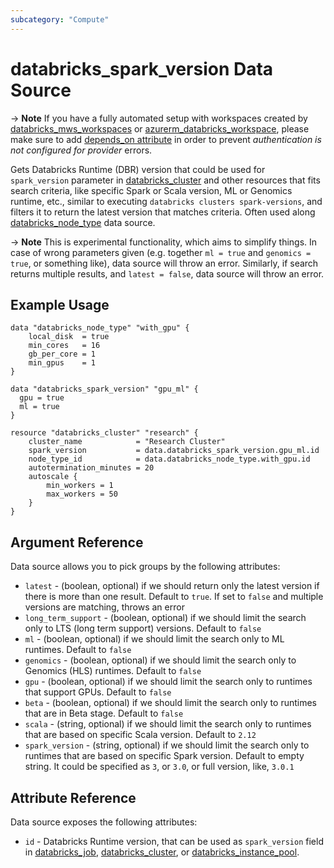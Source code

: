 ```yaml
---
subcategory: "Compute"
---
```

# databricks_spark_version Data Source

-> **Note** If you have a fully automated setup with workspaces created by [databricks_mws_workspaces](../resources/mws_workspaces.md) or [azurerm_databricks_workspace](https://registry.terraform.io/providers/hashicorp/azurerm/latest/docs/resources/databricks_workspace), please make sure to add [depends_on attribute](../index.md#data-resources-and-authentication-is-not-configured-errors) in order to prevent _authentication is not configured for provider_ errors.

Gets Databricks Runtime (DBR) version that could be used for `spark_version` parameter in [databricks_cluster](../resources/cluster.md) and other resources that fits search criteria, like specific Spark or Scala version, ML or Genomics runtime, etc., similar to executing `databricks clusters spark-versions`, and filters it to return the latest version that matches criteria. Often used along [databricks_node_type](node_type.md) data source.

-> **Note** This is experimental functionality, which aims to simplify things. In case of wrong parameters given (e.g. together `ml = true` and `genomics = true`, or something like), data source will throw an error.  Similarly, if search returns multiple results, and `latest = false`, data source will throw an error.

## Example Usage

```hcl
data "databricks_node_type" "with_gpu" {
    local_disk  = true
    min_cores   = 16
    gb_per_core = 1
    min_gpus    = 1
}

data "databricks_spark_version" "gpu_ml" {
  gpu = true
  ml = true
}

resource "databricks_cluster" "research" {
    cluster_name            = "Research Cluster"
    spark_version           = data.databricks_spark_version.gpu_ml.id
    node_type_id            = data.databricks_node_type.with_gpu.id
    autotermination_minutes = 20
    autoscale {
        min_workers = 1
        max_workers = 50
    }
}
```

## Argument Reference

Data source allows you to pick groups by the following attributes:

* `latest` - (boolean, optional) if we should return only the latest version if there is more than one result.  Default to `true`. If set to `false` and multiple versions are matching, throws an error
* `long_term_support` - (boolean, optional) if we should limit the search only to LTS (long term support) versions. Default to `false`
* `ml` - (boolean, optional) if we should limit the search only to ML runtimes. Default to `false`
* `genomics` - (boolean, optional)  if we should limit the search only to Genomics (HLS) runtimes. Default to `false`
* `gpu` - (boolean, optional)  if we should limit the search only to runtimes that support GPUs. Default to `false`
* `beta` - (boolean, optional) if we should limit the search only to runtimes that are in Beta stage. Default to `false`
* `scala` - (string, optional) if we should limit the search only to runtimes that are based on specific Scala version. Default to `2.12`
* `spark_version` - (string, optional) if we should limit the search only to runtimes that are based on specific Spark version. Default to empty string.  It could be specified as `3`, or `3.0`, or full version, like, `3.0.1`

## Attribute Reference

Data source exposes the following attributes:

* `id` - Databricks Runtime version, that can be used as `spark_version` field in [databricks_job](../resources/job.md), [databricks_cluster](../resources/cluster.md), or [databricks_instance_pool](../resources/instance_pool.md).
